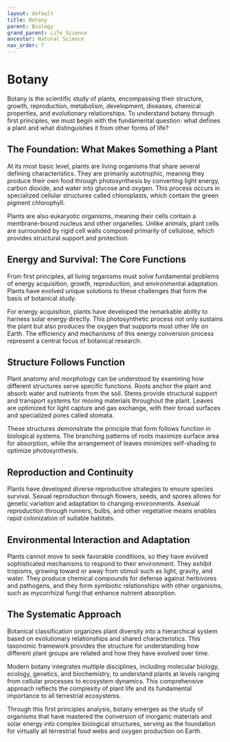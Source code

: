 ```yaml
---
layout: default
title: Botany
parent: Biology
grand_parent: Life Science
ancestor: Natural Science
nav_order: 7
---
```


# Botany

Botany is the scientific study of plants, encompassing their structure, growth, reproduction, metabolism, development, diseases, chemical properties, and evolutionary relationships. To understand botany through first principles, we must begin with the fundamental question: what defines a plant and what distinguishes it from other forms of life?

## The Foundation: What Makes Something a Plant

At its most basic level, plants are living organisms that share several defining characteristics. They are primarily autotrophic, meaning they produce their own food through photosynthesis by converting light energy, carbon dioxide, and water into glucose and oxygen. This process occurs in specialized cellular structures called chloroplasts, which contain the green pigment chlorophyll.

Plants are also eukaryotic organisms, meaning their cells contain a membrane-bound nucleus and other organelles. Unlike animals, plant cells are surrounded by rigid cell walls composed primarily of cellulose, which provides structural support and protection.

## Energy and Survival: The Core Functions

From first principles, all living organisms must solve fundamental problems of energy acquisition, growth, reproduction, and environmental adaptation. Plants have evolved unique solutions to these challenges that form the basis of botanical study.

For energy acquisition, plants have developed the remarkable ability to harness solar energy directly. This photosynthetic process not only sustains the plant but also produces the oxygen that supports most other life on Earth. The efficiency and mechanisms of this energy conversion process represent a central focus of botanical research.

## Structure Follows Function

Plant anatomy and morphology can be understood by examining how different structures serve specific functions. Roots anchor the plant and absorb water and nutrients from the soil. Stems provide structural support and transport systems for moving materials throughout the plant. Leaves are optimized for light capture and gas exchange, with their broad surfaces and specialized pores called stomata.

These structures demonstrate the principle that form follows function in biological systems. The branching patterns of roots maximize surface area for absorption, while the arrangement of leaves minimizes self-shading to optimize photosynthesis.

## Reproduction and Continuity

Plants have developed diverse reproductive strategies to ensure species survival. Sexual reproduction through flowers, seeds, and spores allows for genetic variation and adaptation to changing environments. Asexual reproduction through runners, bulbs, and other vegetative means enables rapid colonization of suitable habitats.

## Environmental Interaction and Adaptation

Plants cannot move to seek favorable conditions, so they have evolved sophisticated mechanisms to respond to their environment. They exhibit tropisms, growing toward or away from stimuli such as light, gravity, and water. They produce chemical compounds for defense against herbivores and pathogens, and they form symbiotic relationships with other organisms, such as mycorrhizal fungi that enhance nutrient absorption.

## The Systematic Approach

Botanical classification organizes plant diversity into a hierarchical system based on evolutionary relationships and shared characteristics. This taxonomic framework provides the structure for understanding how different plant groups are related and how they have evolved over time.

Modern botany integrates multiple disciplines, including molecular biology, ecology, genetics, and biochemistry, to understand plants at levels ranging from cellular processes to ecosystem dynamics. This comprehensive approach reflects the complexity of plant life and its fundamental importance to all terrestrial ecosystems.

Through this first principles analysis, botany emerges as the study of organisms that have mastered the conversion of inorganic materials and solar energy into complex biological structures, serving as the foundation for virtually all terrestrial food webs and oxygen production on Earth.
